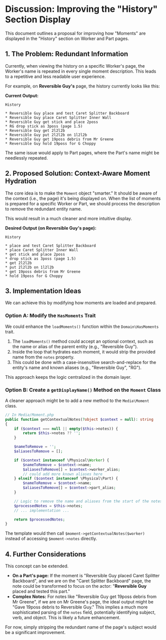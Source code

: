 # Discussion: Improving the "History" Section Display

This document outlines a proposal for improving how "Moments" are displayed in the "History" section on Worker and Part pages.

## 1. The Problem: Redundant Information

Currently, when viewing the history on a specific Worker's page, the Worker's name is repeated in every single moment description. This leads to a repetitive and less readable user experience.

For example, on **Reversible Guy's** page, the history currently looks like this:

**Current Output:**
```
History

* Reversible Guy place and test Caret Splitter Backboard
* Reversible Guy place Caret Splitter Inner Wall
* Reversible Guy get stick and place 2poss
* RG drop stick as 3poss (page 1.5)
* Reversible Guy get 2l2l2b
* Reversible Guy put 2l2l2b on 1l2l2b
* Reversible Guy get 19poss debris from Mr Greene
* Reversible Guy hold 19poss for G Choppy
```

The same issue would apply to Part pages, where the Part's name might be needlessly repeated.

## 2. Proposed Solution: Context-Aware Moment Hydration

The core idea is to make the `Moment` object "smarter." It should be aware of the context (i.e., the page) it's being displayed on. When the list of moments is prepared for a specific Worker or Part, we should process the description to remove the redundant entity name.

This would result in a much cleaner and more intuitive display.

**Desired Output (on Reversible Guy's page):**
```
History

* place and test Caret Splitter Backboard
* place Caret Splitter Inner Wall
* get stick and place 2poss
* drop stick as 3poss (page 1.5)
* get 2l2l2b
* put 2l2l2b on 1l2l2b
* get 19poss debris from Mr Greene
* hold 19poss for G Choppy
```

## 3. Implementation Ideas

We can achieve this by modifying how moments are loaded and prepared.

### Option A: Modify the `HasMoments` Trait

We could enhance the `loadMoments()` function within the `Domain\HasMoments` trait.

1.  The `loadMoments()` method could accept an optional context, such as the name or alias of the parent entity (e.g., "Reversible Guy").
2.  Inside the loop that hydrates each moment, it would strip the provided name from the `notes` property.
3.  This could be done with a case-insensitive search-and-replace for the entity's name and known aliases (e.g., "Reversible Guy", "RG").

This approach keeps the logic centralized in the domain layer.

### Option B: Create a `getDisplayName()` Method on the `Moment` Class

A cleaner approach might be to add a new method to the `Media\Moment` class.

```php
// In Media/Moment.php
public function getContextualNotes(?object $context = null): string
{
    if ($context === null || empty($this->notes)) {
        return $this->notes ?? '';
    }

    $nameToRemove = '';
    $aliasesToRemove = [];

    if ($context instanceof \Physical\Worker) {
        $nameToRemove = $context->name;
        $aliasesToRemove[] = $context->worker_alias;
        // could add more known aliases here
    } elseif ($context instanceof \Physical\Part) {
        $nameToRemove = $context->name;
        $aliasesToRemove[] = $context->part_alias;
    }

    // Logic to remove the name and aliases from the start of the notes string
    $processedNotes = $this->notes;
    // ... implementation ...

    return $processedNotes;
}
```

The template would then call `$moment->getContextualNotes($worker)` instead of accessing `$moment->notes` directly.

## 4. Further Considerations

This concept can be extended.

*   **On a Part's page:** If the moment is "Reversible Guy placed Caret Splitter Backboard", and we are on the "Caret Splitter Backboard" page, the note could be transformed to focus on the actor: "**Reversible Guy** placed and tested this part."
*   **Complex Notes:** For notes like "Reversible Guy get 19poss debris from Mr Greene", if we are on Mr Greene's page, the ideal output might be "Gave 19poss debris to Reversible Guy." This implies a much more sophisticated parsing of the `notes` field, potentially identifying subject, verb, and object. This is likely a future enhancement.

For now, simply stripping the redundant name of the page's subject would be a significant improvement.

```